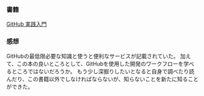 ### 書籍
[GitHub 実践入門](https://www.amazon.co.jp/GitHub%E5%AE%9F%E8%B7%B5%E5%85%A5%E9%96%80-Pull-Request%E3%81%AB%E3%82%88%E3%82%8B%E9%96%8B%E7%99%BA%E3%81%AE%E5%A4%89%E9%9D%A9-PRESS-plus/dp/477416366X/ref=sr_1_1?adgrpid=53626124112&hvadid=667911762658&hvdev=c&hvlocphy=1009332&hvnetw=g&hvqmt=b&hvrand=3519563377718393017&hvtargid=kwd-333639781410&hydadcr=27264_14706073&jp-ad-ap=0&keywords=github%E5%AE%9F%E8%B7%B5%E5%85%A5%E9%96%80&qid=1697015918&sr=8-1)

### 感想
GitHubの最低限必要な知識と使うと便利なサービスが記載されていた。
加えて、この本の良いところとして、GitHubを使用した開発のワークフローを学べるところではないだろうか。
もう少し深掘りしたいとなると自身で調べたり読んだり、この書籍以外でしなければならないが、知らないことを新たに知ることができた。
